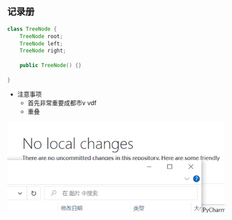 ## 记录册

~~~java
class TreeNode {
    TreeNode root;
    TreeNode left;
    TreeNode right;
    
    public TreeNode() {}
    
}
~~~

- 注意事项
  - 首先非常重要成都市v vdf
  - 重叠

![image](https://github.com/Lumiya-amiy/remote-test/blob/main/%E5%9B%BE%E7%89%87/%E7%83%A6%E7%83%A6%E7%83%A6.png)
